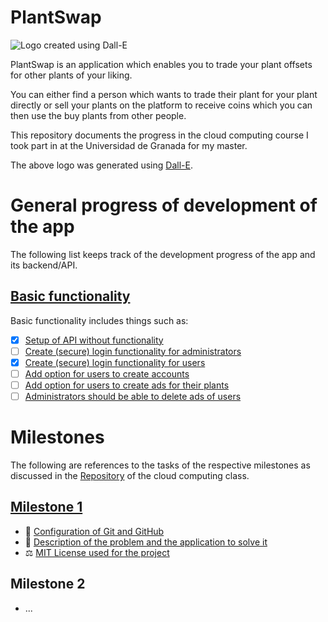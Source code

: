 # PlantSwap
![Logo created using Dall-E](doc/milestone_1/logo.webp)

PlantSwap is an application which enables you to trade your plant offsets for other plants of your liking.

You can either find a person which wants to trade their plant for your plant directly or sell your plants on the platform
to receive coins which you can then use the buy plants from other people.

This repository documents the progress in the cloud computing course I took part in at the Universidad de Granada for my master.

The above logo was generated using [Dall-E](https://openai.com/index/dall-e/).

# General progress of development of the app
The following list keeps track of the development progress of the app and its backend/API.

## [Basic functionality](https://github.com/RaoulLuque/PlantSwap/milestone/2)
Basic functionality includes things such as:
- [x] [Setup of API without functionality](https://github.com/RaoulLuque/PlantSwap/issues/4)
- [ ] [Create (secure) login functionality for administrators](https://github.com/RaoulLuque/PlantSwap/issues/6)
- [x] [Create (secure) login functionality for users](https://github.com/RaoulLuque/PlantSwap/issues/5)
- [ ] [Add option for users to create accounts](https://github.com/RaoulLuque/PlantSwap/issues/10)
- [ ] [Add option for users to create ads for their plants](https://github.com/RaoulLuque/PlantSwap/issues/7)
- [ ] [Administrators should be able to delete ads of users](https://github.com/RaoulLuque/PlantSwap/issues/8)

# Milestones
The following are references to the tasks of the respective milestones as discussed in the [Repository](https://github.com/cvillalonga/CC-24-25) of the cloud computing class.

## [Milestone 1](https://github.com/RaoulLuque/PlantSwap/milestone/1)
- 🔧 [Configuration of Git and GitHub](doc/milestone_1/github_configuration.md)
- 📖 [Description of the problem and the application to solve it](doc/milestone_1/problem_description.md)
- ⚖️ [MIT License used for the project](LICENSE)

## Milestone 2
- ...

